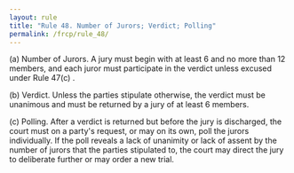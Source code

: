 ```yaml
---
layout: rule
title: "Rule 48. Number of Jurors; Verdict; Polling"
permalink: /frcp/rule_48/
---
```


(a) Number of Jurors. A jury must begin with at least 6 and no more than 12 members, and each juror must participate in the verdict unless excused under Rule 47(c) .


(b) Verdict. Unless the parties stipulate otherwise, the verdict must be unanimous and must be returned by a jury of at least 6 members.


(c) Polling. After a verdict is returned but before the jury is discharged, the court must on a party's request, or may on its own, poll the jurors individually. If the poll reveals a lack of unanimity or lack of assent by the number of jurors that the parties stipulated to, the court may direct the jury to deliberate further or may order a new trial.